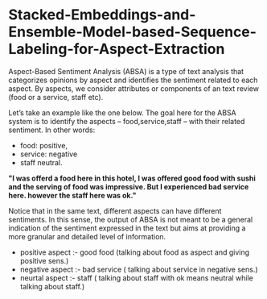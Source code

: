 # **Stacked-Embeddings-and-Ensemble-Model-based-Sequence-Labeling-for-Aspect-Extraction**
Aspect-Based Sentiment Analysis (ABSA) is a type of text analysis that categorizes opinions by aspect and identifies the sentiment related to each aspect. By aspects, we consider attributes or components of an text review (food or a service, staff etc).

Let’s take an example like the one below. The goal here for the ABSA system is to identify the aspects – food,service,staff – with their related sentiment. In other words:

* food: positive,
* service: negative
* staff neutral.

**"I was offerd a food here in this hotel, I was offered good food with sushi and the serving of food was impressive. But I experienced bad service here. however the staff here was ok."**

Notice that in the same text, different aspects can have different sentiments. In this sense, the output of ABSA is not meant to be a general indication of the sentiment expressed in the text but aims at providing a more granular and detailed level of information.

* positive aspect :- good food (talking about food as aspect and giving positive sens.)
* negative aspect :- bad service ( talking about service in negative sens.)
* neurtal aspect :- staff ( talking about staff with ok means neutral while talking about staff.) 
